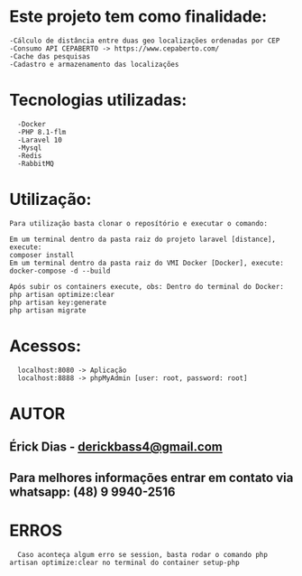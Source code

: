 # Este projeto tem como finalidade:
  ```
  -Cálculo de distância entre duas geo localizações ordenadas por CEP
  -Consumo API CEPABERTO -> https://www.cepaberto.com/
  -Cache das pesquisas
  -Cadastro e armazenamento das localizações
  ```
# Tecnologias utilizadas:
```
  -Docker
  -PHP 8.1-flm
  -Laravel 10
  -Mysql
  -Redis
  -RabbitMQ
```
# Utilização:
```
Para utilização basta clonar o reposítório e executar o comando:

Em um terminal dentro da pasta raiz do projeto laravel [distance], execute:
composer install
Em um terminal dentro da pasta raiz do VMI Docker [Docker], execute:
docker-compose -d --build

Após subir os containers execute, obs: Dentro do terminal do Docker:
php artisan optimize:clear
php artisan key:generate
php artisan migrate

```
# Acessos:
```
  localhost:8080 -> Aplicação
  localhost:8888 -> phpMyAdmin [user: root, password: root]
```
# AUTOR
  ## Érick Dias - derickbass4@gmail.com
  ## Para melhores informações entrar em contato via whatsapp: (48) 9 9940-2516 

# ERROS

```
  Caso aconteça algum erro se session, basta rodar o comando php artisan optimize:clear no terminal do container setup-php
```
  
  
